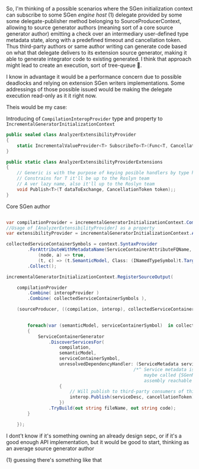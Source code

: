 So, I'm thinking of a possible scenarios where the SGen initialization context can subscribe to some SGen *engine host* (1) delegate provided by some some delegate-publisher method belonging to SourceProducerContext, allowing to source generator authors (meaning sort of a core source generator author) emitting a check over an intermediary user-defined type metadata state, along with a predefined timeout and cancellation token. Thus third-party authors or same author writing can generate code based on what that delegate delivers to its extension source generator, making it able to generate integrator code to existing generated.
I think that approach might lead to create an execution, sort of tree-queue :grimacing:.

I know in advantage it would be a performance concern due to possible deadlocks and relying on extension SGen writers implementations.
Some addressings  of those possible issued would be making the delegate execution read-only as it it right now.

Theis would be my case:

Introducing of `CompilationInteropProvider` type and property to `IncrementalGeneratorInitializationContext`

```cs
public sealed class AnalyzerExtensibilityProvider
{
    static IncrementalValueProvider<T> SubscribeTo<T>(Func<T, CancellationToken ,bool> exchangedData)
}
```

```cs
public static class AnalyzerExtensibilityProviderExtensions
{
    // Generic is with the purpose of keying posible handlers by type hash code (T.GetHashCode)
    // Constrains for T it'll be up to the Roslyn team
    // A ver lazy name, also it'll up to the Roslyn team
    void Publish<T>(T dataToExchange, CancellationToken token);;
}
```

Core SGen author
```cs

var compilationProvider = incrementalGeneratorInitializationContext.CompilationProvider;
//Usage of [AnalyzerExtensibilityProvider] as a property
var extensibilityProvider = incrementalGeneratorInitializationContext.AnalyzerExtensibilityProvider;

collectedServiceContainerSymbols = context.SyntaxProvider
        .ForAttributeWithMetadataName(ServiceContainerAttributeFQName,
            (node, a) => true,
            (t, c) => (t.SemanticModel, Class: (INamedTypeSymbol)t.TargetSymbol)) 
        .Collect();

incrementalGeneratorInitializationContext.RegisterSourceOutput(

    compilationProvider
        .Combine( interopProvider )
        .Combine( collectedServiceContainerSymbols ), 

    (sourceProducer, ((compilation, interop), collectedServiceContainer), cancellationToken) => {
                                                                          //^ Introduced token to propagate among extensions

        foreach(var (semanticModel, serviceContainerSymbol)  in collectedServiceContainer)
        {
            ServiceContainerGenerator
                .DiscoverServicesFor(
                    compilation, 
                    semanticModel,
                    serviceContainerSymbol,
                    unresolvedDependencyHandler: (ServiceMetadata serviceDesc) =>
                                                /*^ Service metadata is hosted in a core-intermediary
                                                    maybe called {SGenNamespace}.{GenType}Metadata 
                                                    assembly reachable by other interested authors */
                    {
                        // Will publish to third-party consumers of this SGen
                        interop.Publish(serviceDesc, cancellationToken);
                    })
                .TryBuild(out string fileName, out string code);
        }

    });

```

I dont't know if it's something owning an already design sepc, or if it's a good enough API implementation, but it would be good to start, thinking as an average source generator author





(1) guessing there's something like that